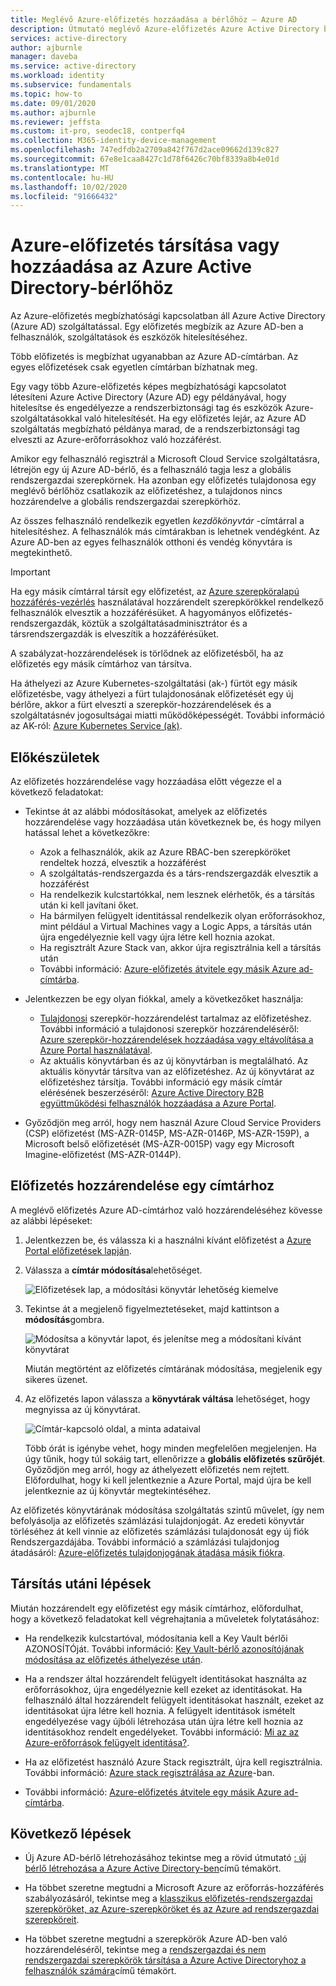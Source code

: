 ```yaml
---
title: Meglévő Azure-előfizetés hozzáadása a bérlőhöz – Azure AD
description: Útmutató meglévő Azure-előfizetés Azure Active Directory bérlőhöz való hozzáadásához.
services: active-directory
author: ajburnle
manager: daveba
ms.service: active-directory
ms.workload: identity
ms.subservice: fundamentals
ms.topic: how-to
ms.date: 09/01/2020
ms.author: ajburnle
ms.reviewer: jeffsta
ms.custom: it-pro, seodec18, contperfq4
ms.collection: M365-identity-device-management
ms.openlocfilehash: 747edfdb2a2709a842f767d2ace09662d139c827
ms.sourcegitcommit: 67e8e1caa8427c1d78f6426c70bf8339a8b4e01d
ms.translationtype: MT
ms.contentlocale: hu-HU
ms.lasthandoff: 10/02/2020
ms.locfileid: "91666432"
---
```

# <a name="associate-or-add-an-azure-subscription-to-your-azure-active-directory-tenant"></a>Azure-előfizetés társítása vagy hozzáadása az Azure Active Directory-bérlőhöz

Az Azure-előfizetés megbízhatósági kapcsolatban áll Azure Active Directory (Azure AD) szolgáltatással. Egy előfizetés megbízik az Azure AD-ben a felhasználók, szolgáltatások és eszközök hitelesítéséhez.

Több előfizetés is megbízhat ugyanabban az Azure AD-címtárban. Az egyes előfizetések csak egyetlen címtárban bízhatnak meg.

Egy vagy több Azure-előfizetés képes megbízhatósági kapcsolatot létesíteni Azure Active Directory (Azure AD) egy példányával, hogy hitelesítse és engedélyezze a rendszerbiztonsági tag és eszközök Azure-szolgáltatásokkal való hitelesítését.  Ha egy előfizetés lejár, az Azure AD szolgáltatás megbízható példánya marad, de a rendszerbiztonsági tag elveszti az Azure-erőforrásokhoz való hozzáférést.

Amikor egy felhasználó regisztrál a Microsoft Cloud Service szolgáltatásra, létrejön egy új Azure AD-bérlő, és a felhasználó tagja lesz a globális rendszergazdai szerepkörnek. Ha azonban egy előfizetés tulajdonosa egy meglévő bérlőhöz csatlakozik az előfizetéshez, a tulajdonos nincs hozzárendelve a globális rendszergazdai szerepkörhöz.

Az összes felhasználó rendelkezik egyetlen *kezdőkönyvtár* -címtárral a hitelesítéshez. A felhasználók más címtárakban is lehetnek vendégként. Az Azure AD-ben az egyes felhasználók otthoni és vendég könyvtára is megtekinthető.

> [!Important]
> Ha egy másik címtárral társít egy előfizetést, az [Azure szerepköralapú hozzáférés-vezérlés](../../role-based-access-control/role-assignments-portal.md) használatával hozzárendelt szerepkörökkel rendelkező felhasználók elvesztik a hozzáférésüket. A hagyományos előfizetés-rendszergazdák, köztük a szolgáltatásadminisztrátor és a társrendszergazdák is elveszítik a hozzáférésüket.
>
> A szabályzat-hozzárendelések is törlődnek az előfizetésből, ha az előfizetés egy másik címtárhoz van társítva.
>
> Ha áthelyezi az Azure Kubernetes-szolgáltatási (ak-) fürtöt egy másik előfizetésbe, vagy áthelyezi a fürt tulajdonosának előfizetését egy új bérlőre, akkor a fürt elveszti a szerepkör-hozzárendelések és a szolgáltatásnév jogosultságai miatti működőképességét. További információ az AK-ról: [Azure Kubernetes Service (ak)](../../aks/index.yml).

## <a name="before-you-begin"></a>Előkészületek

Az előfizetés hozzárendelése vagy hozzáadása előtt végezze el a következő feladatokat:

- Tekintse át az alábbi módosításokat, amelyek az előfizetés hozzárendelése vagy hozzáadása után következnek be, és hogy milyen hatással lehet a következőkre:

  - Azok a felhasználók, akik az Azure RBAC-ben szerepköröket rendeltek hozzá, elvesztik a hozzáférést
  - A szolgáltatás-rendszergazda és a társ-rendszergazdák elvesztik a hozzáférést
  - Ha rendelkezik kulcstartókkal, nem lesznek elérhetők, és a társítás után ki kell javítani őket.
  - Ha bármilyen felügyelt identitással rendelkezik olyan erőforrásokhoz, mint például a Virtual Machines vagy a Logic Apps, a társítás után újra engedélyeznie kell vagy újra létre kell hoznia azokat.
  - Ha regisztrált Azure Stack van, akkor újra regisztrálnia kell a társítás után
  - További információ: [Azure-előfizetés átvitele egy másik Azure ad-címtárba](../../role-based-access-control/transfer-subscription.md).

- Jelentkezzen be egy olyan fiókkal, amely a következőket használja:

  - [Tulajdonosi](../../role-based-access-control/built-in-roles.md#owner) szerepkör-hozzárendelést tartalmaz az előfizetéshez. További információ a tulajdonosi szerepkör hozzárendeléséről: [Azure szerepkör-hozzárendelések hozzáadása vagy eltávolítása a Azure Portal használatával](../../role-based-access-control/role-assignments-portal.md).
  - Az aktuális könyvtárban és az új könyvtárban is megtalálható. Az aktuális könyvtár társítva van az előfizetéshez. Az új könyvtárat az előfizetéshez társítja. További információ egy másik címtár elérésének beszerzéséről: [Azure Active Directory B2B együttműködési felhasználók hozzáadása a Azure Portal](../external-identities/add-users-administrator.md).

- Győződjön meg arról, hogy nem használ Azure Cloud Service Providers (CSP) előfizetést (MS-AZR-0145P, MS-AZR-0146P, MS-AZR-159P), a Microsoft belső előfizetését (MS-AZR-0015P) vagy egy Microsoft Imagine-előfizetést (MS-AZR-0144P).

## <a name="associate-a-subscription-to-a-directory"></a>Előfizetés hozzárendelése egy címtárhoz<a name="to-associate-an-existing-subscription-to-your-azure-ad-directory"></a>

A meglévő előfizetés Azure AD-címtárhoz való hozzárendeléséhez kövesse az alábbi lépéseket:

1. Jelentkezzen be, és válassza ki a használni kívánt előfizetést a [Azure Portal előfizetések lapján](https://portal.azure.com/#blade/Microsoft_Azure_Billing/SubscriptionsBlade).

1. Válassza a **címtár módosítása**lehetőséget.

   ![Előfizetések lap, a módosítási könyvtár lehetőség kiemelve](media/active-directory-how-subscriptions-associated-directory/change-directory-in-azure-subscriptions.png)

1. Tekintse át a megjelenő figyelmeztetéseket, majd kattintson a **módosítás**gombra.

   ![Módosítsa a könyvtár lapot, és jelenítse meg a módosítani kívánt könyvtárat](media/active-directory-how-subscriptions-associated-directory/edit-directory-ui.png)

   Miután megtörtént az előfizetés címtárának módosítása, megjelenik egy sikeres üzenet.

1. Az előfizetés lapon válassza a **könyvtárak váltása** lehetőséget, hogy megnyissa az új könyvtárat.

   ![Címtár-kapcsoló oldal, a minta adataival](media/active-directory-how-subscriptions-associated-directory/directory-switcher.png)

   Több órát is igénybe vehet, hogy minden megfelelően megjelenjen. Ha úgy tűnik, hogy túl sokáig tart, ellenőrizze a **globális előfizetés szűrőjét**. Győződjön meg arról, hogy az áthelyezett előfizetés nem rejtett. Előfordulhat, hogy ki kell jelentkeznie a Azure Portal, majd újra be kell jelentkeznie az új könyvtár megtekintéséhez.

Az előfizetés könyvtárának módosítása szolgáltatás szintű művelet, így nem befolyásolja az előfizetés számlázási tulajdonjogát. Az eredeti könyvtár törléséhez át kell vinnie az előfizetés számlázási tulajdonosát egy új fiók Rendszergazdájába. További információ a számlázási tulajdonjog átadásáról: [Azure-előfizetés tulajdonjogának átadása másik fiókra](../../cost-management-billing/manage/billing-subscription-transfer.md).

## <a name="post-association-steps"></a>Társítás utáni lépések

Miután hozzárendelt egy előfizetést egy másik címtárhoz, előfordulhat, hogy a következő feladatokat kell végrehajtania a műveletek folytatásához:

- Ha rendelkezik kulcstartóval, módosítania kell a Key Vault bérlői AZONOSÍTÓját. További információ: [Key Vault-bérlő azonosítójának módosítása az előfizetés áthelyezése után](../../key-vault/general/move-subscription.md).

- Ha a rendszer által hozzárendelt felügyelt identitásokat használta az erőforrásokhoz, újra engedélyeznie kell ezeket az identitásokat. Ha felhasználó által hozzárendelt felügyelt identitásokat használt, ezeket az identitásokat újra létre kell hoznia. A felügyelt identitások ismételt engedélyezése vagy újbóli létrehozása után újra létre kell hoznia az identitásokhoz rendelt engedélyeket. További információ: [Mi az az Azure-erőforrások felügyelt identitása?](../managed-identities-azure-resources/overview.md).

- Ha az előfizetést használó Azure Stack regisztrált, újra kell regisztrálnia. További információ: [Azure stack regisztrálása az Azure](/azure-stack/operator/azure-stack-registration)-ban.

- További információ: [Azure-előfizetés átvitele egy másik Azure ad-címtárba](../../role-based-access-control/transfer-subscription.md).

## <a name="next-steps"></a>Következő lépések

- Új Azure AD-bérlő létrehozásához tekintse meg a rövid útmutató [: új bérlő létrehozása a Azure Active Directory-ben](active-directory-access-create-new-tenant.md)című témakört.

- Ha többet szeretne megtudni a Microsoft Azure az erőforrás-hozzáférés szabályozásáról, tekintse meg a [klasszikus előfizetés-rendszergazdai szerepköröket, az Azure-szerepköröket és az Azure ad rendszergazdai szerepköreit](../../role-based-access-control/rbac-and-directory-admin-roles.md).

- Ha többet szeretne megtudni a szerepkörök Azure AD-ben való hozzárendeléséről, tekintse meg a [rendszergazdai és nem rendszergazdai szerepkörök társítása a Azure Active Directoryhoz a felhasználók számára](active-directory-users-assign-role-azure-portal.md)című témakört.
